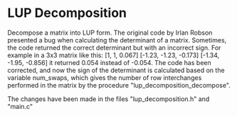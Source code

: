 # LUP Decomposition

Decompose a matrix into LUP form.
The original code by Irlan Robson presented a bug when calculating the determinant of a matrix.
Sometimes, the code returned the correct determinant but with an incorrect sign.
For example in a 3x3 matrix like this:
[1,      1,     0.067]
[-1.23, -1.23, -0.173]
[-1.34, -1.95, -0.856]
it returned 0.054 instead of -0.054.
The code has been corrected, and now the sign of the determinant is calculated based on the variable
num_swaps, which gives the number of row interchanges performed in the matrix by the procedure "lup_decomposition_decompose".

The changes have been made in the files "lup_decomposition.h" and "main.c"

